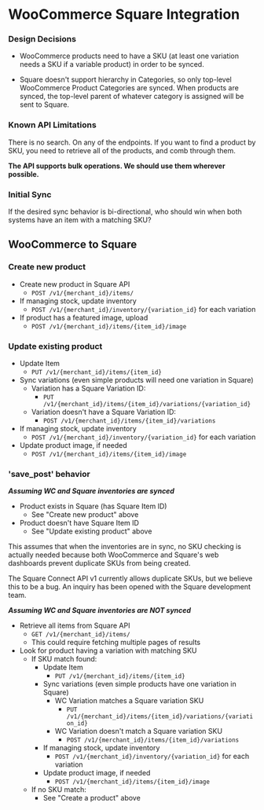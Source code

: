 # WooCommerce Square Integration

### Design Decisions

* WooCommerce products need to have a SKU (at least one variation needs a SKU if a variable product) in order to be synced.

* Square doesn't support hierarchy in Categories, so only top-level WooCommerce Product Categories are synced. When products are synced, the top-level parent of whatever category is assigned will be sent to Square.

### Known API Limitations

There is no search. On any of the endpoints. If you want to find a product by SKU, you need to retrieve all of the products, and comb through them.

**The API supports bulk operations. We should use them wherever possible.**

### Initial Sync

If the desired sync behavior is bi-directional, who should win when both systems have an item with a matching SKU?

## WooCommerce to Square

### Create new product

* Create new product in Square API
	* `POST /v1/{merchant_id}/items/`
* If managing stock, update inventory
	* `POST /v1/{merchant_id}/inventory/{variation_id}` for each variation
* If product has a featured image, upload
	* `POST /v1/{merchant_id}/items/{item_id}/image`

### Update existing product

* Update Item
	* `PUT /v1/{merchant_id}/items/{item_id}`
* Sync variations (even simple products will need one variation in Square)
	* Variation has a Square Variation ID:
		* `PUT /v1/{merchant_id}/items/{item_id}/variations/{variation_id}`
	* Variation doesn't have a Square Variation ID:
		* `POST /v1/{merchant_id}/items/{item_id}/variations`
* If managing stock, update inventory
	* `POST /v1/{merchant_id}/inventory/{variation_id}` for each variation
* Update product image, if needed
	* `POST /v1/{merchant_id}/items/{item_id}/image`

### 'save_post' behavior

_**Assuming WC and Square inventories are synced**_

* Product exists in Square (has Square Item ID)
	* See "Create new product" above
* Product doesn't have Square Item ID
	* See "Update existing product" above

This assumes that when the inventories are in sync, no SKU checking is actually needed because both WooCommerce and Square's web dashboards prevent duplicate SKUs from being created.

The Square Connect API v1 currently allows duplicate SKUs, but we believe this to be a bug. An inquiry has been opened with the Square development team.

_**Assuming WC and Square inventories are NOT synced**_

* Retrieve all items from Square API
	* `GET /v1/{merchant_id}/items/`
	* This could require fetching multiple pages of results
* Look for product having a variation with matching SKU
	* If SKU match found:
		* Update Item
			* `PUT /v1/{merchant_id}/items/{item_id}`
		* Sync variations (even simple products have one variation in Square)
			* WC Variation matches a Square variation SKU
				* `PUT /v1/{merchant_id}/items/{item_id}/variations/{variation_id}`
			* WC Variation doesn't match a Square variation SKU
				* `POST /v1/{merchant_id}/items/{item_id}/variations`
		* If managing stock, update inventory
			* `POST /v1/{merchant_id}/inventory/{variation_id}` for each variation
		* Update product image, if needed
			* `POST /v1/{merchant_id}/items/{item_id}/image`
	* If no SKU match:
		* See "Create a product" above

